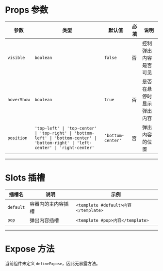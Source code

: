 # Props 参数

| 参数      | 类型                                                          | 默认值         | 必填 | 说明           |
|---------|-------------------------------------------------------------|-------------|----|--------------|
| `visible`  | `boolean`                                                   | `false`     | 否  | 控制弹出内容是否可见     |
| `hoverShow`| `boolean`                                                   | `true`      | 否  | 是否在悬停时显示弹出内容  |
| `position` | `'top-left' \| 'top-center' \| 'top-right' \| 'bottom-left' \| 'bottom-center' \| 'bottom-right' \| 'left-center' \| 'right-center'` | `'bottom-center'` | 否  | 弹出内容的位置       |

---

# Slots 插槽

| 插槽名       | 说明         | 示例                        |
|-----------|------------|---------------------------|
| `default` | 容器内的主内容插槽 | `<template #default>内容</template>` |
| `pop`     | 弹出内容插槽     | `<template #pop>内容</template>`   |

---

# Expose 方法

当前组件未定义 `defineExpose`，因此无暴露方法。